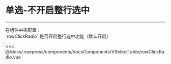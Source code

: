 # 单选-不开启整行选中

---

<common-code-format>
  <docsComponents-VSelectTable-rowClickRadio slot="source"></docsComponents-VSelectTable-rowClickRadio>
  在组件中需配置：<br/>
`rowClickRadio` 是否开启整行选中功能（默认开启）

<<< @/docs/.vuepress/components/docsComponents/VSelectTable/rowClickRadio.vue
</common-code-format>

